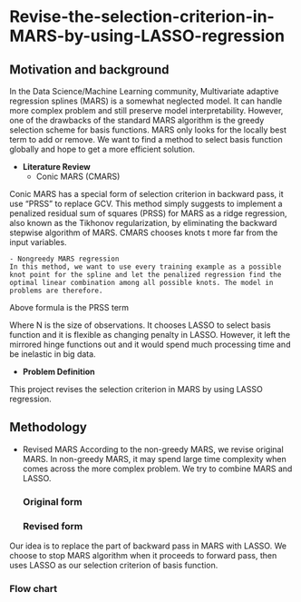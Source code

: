 # Revise-the-selection-criterion-in-MARS-by-using-LASSO-regression

## **Motivation and background**
In the Data Science/Machine Learning community, Multivariate adaptive regression splines (MARS) is a somewhat neglected model. It can handle more complex problem and still preserve model interpretability. 
However, one of the drawbacks of the standard MARS algorithm is the greedy selection scheme for basis functions. MARS only looks for the locally best term to add or remove.
We want to find a method to select basis function globally and hope to get a more efficient solution.

- **Literature Review**
    - Conic MARS (CMARS)
    
Conic MARS has a special form of selection criterion in backward pass, it use “PRSS” to replace GCV. This method simply suggests to implement a penalized residual sum of squares (PRSS) for MARS as a ridge regression, also known as the Tikhonov regularization, by eliminating the backward stepwise algorithm of MARS.
CMARS chooses knots t more far from the input variables. 

    - Nongreedy MARS regression
    In this method, we want to use every training example as a possible knot point for the spline and let the penalized regression find the optimal linear combination among all possible knots. The model in problems are therefore.

Above formula is the PRSS term

 
Where N is the size of observations. It chooses LASSO to select basis function and it is flexible as changing penalty in LASSO.
However, it left the mirrored hinge functions out and it would spend much processing time and be inelastic in big data.

- **Problem Definition**

This project revises the selection criterion in MARS by using LASSO regression.

## **Methodology**

- Revised MARS
According to the non-greedy MARS, we revise original MARS. In non-greedy MARS, it may spend large time complexity when comes across the more complex problem. We try to combine MARS and LASSO. 
  ### Original form
 

  ### Revised form
 
Our idea is to replace the part of backward pass in MARS with LASSO. We choose to stop MARS algorithm when it proceeds to forward pass, then uses LASSO as our selection criterion of basis function.

  ### Flow chart
